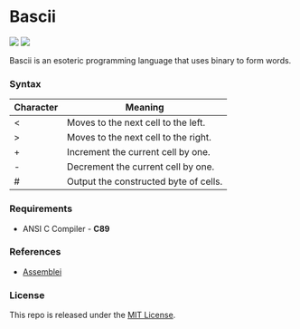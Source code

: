 # Bascii

[![](https://img.shields.io/github/v/tag/thechampagne/bascii?label=version)](https://github.com/thechampagne/bascii/releases/latest) [![](https://img.shields.io/github/license/thechampagne/bascii)](https://github.com/thechampagne/bascii/blob/main/LICENSE)

Bascii is an esoteric programming language that uses binary to form words.

### Syntax

| Character |  Meaning  |
| --------- | --------- |
| <         | Moves to the next cell to the left. |
| >         | Moves to the next cell to the right. |
| +         | Increment the current cell by one. |
| -         | Decrement the current cell by one. |
| #         | Output the constructed byte of cells. |

### Requirements
 - ANSI C Compiler - **C89**

### References
 - [Assemblei](https://esolangs.org/wiki/Assemblei)

### License

This repo is released under the [MIT License](https://github.com/thechampagne/bascii/blob/main/LICENSE).
